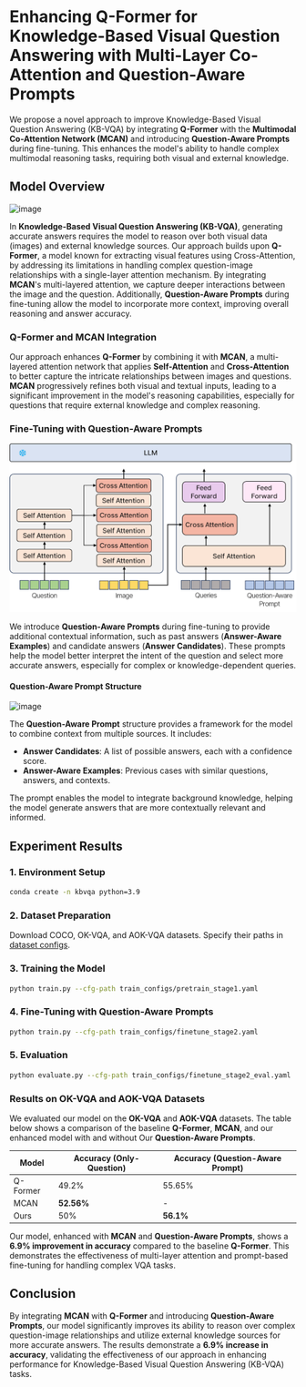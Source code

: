 # Enhancing Q-Former for Knowledge-Based Visual Question Answering with Multi-Layer Co-Attention and Question-Aware Prompts

We propose a novel approach to improve Knowledge-Based Visual Question Answering (KB-VQA) by integrating **Q-Former** with the **Multimodal Co-Attention Network (MCAN)** and introducing **Question-Aware Prompts** during fine-tuning. This enhances the model's ability to handle complex multimodal reasoning tasks, requiring both visual and external knowledge.

## Model Overview
![image](https://github.com/user-attachments/assets/f3f6f41f-1ac4-43b8-b4d7-f99369a655ea)

In **Knowledge-Based Visual Question Answering (KB-VQA)**, generating accurate answers requires the model to reason over both visual data (images) and external knowledge sources. Our approach builds upon **Q-Former**, a model known for extracting visual features using Cross-Attention, by addressing its limitations in handling complex question-image relationships with a single-layer attention mechanism. By integrating **MCAN**'s multi-layered attention, we capture deeper interactions between the image and the question. Additionally, **Question-Aware Prompts** during fine-tuning allow the model to incorporate more context, improving overall reasoning and answer accuracy.

### Q-Former and MCAN Integration

Our approach enhances **Q-Former** by combining it with **MCAN**, a multi-layered attention network that applies **Self-Attention** and **Cross-Attention** to better capture the intricate relationships between images and questions. **MCAN** progressively refines both visual and textual inputs, leading to a significant improvement in the model's reasoning capabilities, especially for questions that require external knowledge and complex reasoning.

### Fine-Tuning with Question-Aware Prompts
![image](imgs/model_finetuning.png)

We introduce **Question-Aware Prompts** during fine-tuning to provide additional contextual information, such as past answers (**Answer-Aware Examples**) and candidate answers (**Answer Candidates**). These prompts help the model better interpret the intent of the question and select more accurate answers, especially for complex or knowledge-dependent queries.

#### Question-Aware Prompt Structure
![image](https://github.com/user-attachments/assets/53953d81-aa90-48cf-83c7-257e7d3eed87)

The **Question-Aware Prompt** structure provides a framework for the model to combine context from multiple sources. It includes:
- **Answer Candidates**: A list of possible answers, each with a confidence score.
- **Answer-Aware Examples**: Previous cases with similar questions, answers, and contexts.

The prompt enables the model to integrate background knowledge, helping the model generate answers that are more contextually relevant and informed.

## Experiment Results

### 1. Environment Setup
```bash
conda create -n kbvqa python=3.9
```

### 2. Dataset Preparation
Download COCO, OK-VQA, and AOK-VQA datasets. Specify their paths in [dataset configs](daiv/configs/datasets/).

### 3. Training the Model
```bash
python train.py --cfg-path train_configs/pretrain_stage1.yaml
```

### 4. Fine-Tuning with Question-Aware Prompts
```bash
python train.py --cfg-path train_configs/finetune_stage2.yaml
```

### 5. Evaluation
```bash
python evaluate.py --cfg-path train_configs/finetune_stage2_eval.yaml
```

### Results on OK-VQA and AOK-VQA Datasets

We evaluated our model on the **OK-VQA** and **AOK-VQA** datasets. The table below shows a comparison of the baseline **Q-Former**, **MCAN**, and our enhanced model with and without Our **Question-Aware Prompts**.

| Model           | Accuracy (Only-Question) | Accuracy (Question-Aware Prompt) |
|-----------------|--------------------------|----------------------------------|
| Q-Former        | 49.2%                     | 55.65%                          |
| MCAN            | **52.56%**                | -                                |
| Ours            | 50%                       | **56.1%**                        |

Our model, enhanced with **MCAN** and **Question-Aware Prompts**, shows a **6.9% improvement in accuracy** compared to the baseline **Q-Former**. This demonstrates the effectiveness of multi-layer attention and prompt-based fine-tuning for handling complex VQA tasks.

## Conclusion

By integrating **MCAN** with **Q-Former** and introducing **Question-Aware Prompts**, our model significantly improves its ability to reason over complex question-image relationships and utilize external knowledge sources for more accurate answers. The results demonstrate a **6.9% increase in accuracy**, validating the effectiveness of our approach in enhancing performance for Knowledge-Based Visual Question Answering (KB-VQA) tasks.
